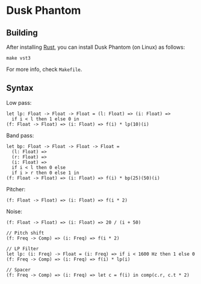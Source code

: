 # Dusk Phantom

## Building

After installing [Rust](https://rustup.rs/), you can install Dusk Phantom (on Linux) as follows:

```shell
make vst3
```

For more info, check `Makefile`.

## Syntax

Low pass:

```dp
let lp: Float -> Float -> Float = (l: Float) => (i: Float) => 
  if i < l then 1 else 0 in
(f: Float -> Float) => (i: Float) => f(i) * lp(10)(i)
```

Band pass:

```dp
let bp: Float -> Float -> Float -> Float = 
  (l: Float) => 
  (r: Float) =>
  (i: Float) => 
  if i < l then 0 else 
  if i > r then 0 else 1 in
(f: Float -> Float) => (i: Float) => f(i) * bp(25)(50)(i)
```

Pitcher:

```dp
(f: Float -> Float) => (i: Float) => f(i * 2)
```

Noise:

```dp
(f: Float -> Float) => (i: Float) => 20 / (i + 50)
```

```dp
// Pitch shift
(f: Freq -> Comp) => (i: Freq) => f(i * 2)

// LP Filter
let lp: (i: Freq) -> Float = (i: Freq) => if i < 1600 Hz then 1 else 0
(f: Freq -> Comp) => (i: Freq) => f(i) * lp(i)

// Spacer
(f: Freq -> Comp) => (i: Freq) => let c = f(i) in comp(c.r, c.t * 2)
```
